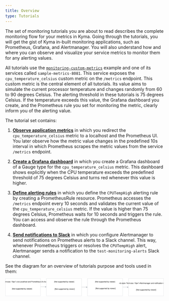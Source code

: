 ```yaml
---
title: Overview
type: Tutorials
---
```


The set of monitoring tutorials you are about to read describes the complete monitoring flow for your metrics in Kyma. Going through the tutorials, you will get the gist of Kyma in-built monitoring applications, such as Prometheus, Grafana, and Alertmanager. You will also understand how and where you can observe and visualize your service metrics to monitor them for any alerting values.

All tutorials use the [`monitoring-custom-metrics`](https://github.com/kyma-project/examples/tree/master/monitoring-custom-metrics) example and one of its services called `sample-metrics-8081`. This service exposes the `cpu_temperature_celsius` custom metric on the `/metrics` endpoint. This custom metric is the central element of all tutorials. Its value aims to simulate the current processor temperature and changes randomly from 60 to 90 degrees Celsius. The alerting threshold in these tutorials is 75 degrees Celsius. If the temperature exceeds this value, the Grafana dashboard you create, and the Prometheus rule you set for monitoring the metric, clearly inform you of the alerting value.

The tutorial set contains:

1. [**Observe application metrics**](#tutorials-observe-application-metrics) in which you redirect the `cpu_temperature_celsius` metric to a localhost and the Prometheus UI. You later observe how the metric value changes in the predefined 10s interval in which Prometheus scrapes the metric values from the service `/metrics` endpoint.

2. [**Create a Grafana dashboard**](#tutorials-create-a-grafana-dashboard) in which you create a Grafana dashboard of a Gauge type for the `cpu_temperature_celsius` metric. This dashboard shows explicitly when the CPU temperature exceeds the predefined threshold of 75 degrees Celsius and turns red whenever this value is higher.

3. [**Define alerting rules**](#tutorials-define-alerting-rules) in which you define the `CPUTempHigh` alerting rule by creating a PrometheusRule resource. Prometheus accesses the `/metrics` endpoint every 10 seconds and validates the current value of the `cpu_temperature_celsius` metric. If the value is higher than 75 degrees Celsius, Prometheus waits for 10 seconds and triggers the rule. You can access and observe the rule through the Prometheus dashboard.

4. [**Send notifications to Slack**](#tutorials-send-notifications-to-slack) in which you configure Alertmanager to send notifications on Prometheus alerts to a Slack channel. This way, whenever Prometheus triggers or resolves the `CPUTempHigh` alert, Alertmanager sends a notification to the `test-monitoring-alerts` Slack channel.

See the diagram for an overview of tutorials purpose and tools used in them:

 ![Monitoring tutorials](./assets/monitoring-tutorials.svg)
